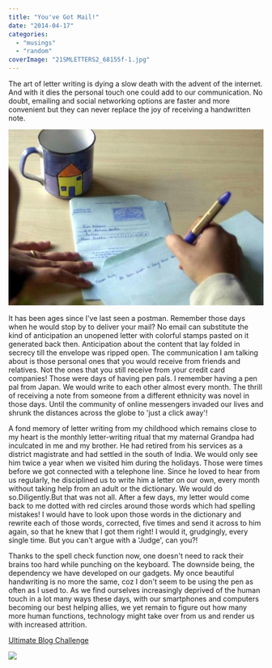 ```yaml
---
title: "You've Got Mail!"
date: "2014-04-17"
categories: 
  - "musings"
  - "random"
coverImage: "21SMLETTERS2_68155f-1.jpg"
---
```


The art of letter writing is dying a slow death with the advent of the internet. And with it dies the personal touch one could add to our communication. No doubt, emailing and social networking options are faster and more convenient but they can never replace the joy of receiving a handwritten note.

[![](images/21SMLETTERS2_68155f-1.jpg)](http://ifsbutsandsetcs.com/wp-content/uploads/2014/04/21SMLETTERS2_68155f-1.jpg)

It has been ages since I've last seen a postman. Remember those days when he would stop by to deliver your mail? No email can substitute the kind of anticipation an unopened letter with colorful stamps pasted on it generated back then. Anticipation about the content that lay folded in secrecy till the envelope was ripped open. The communication I am talking about is those personal ones that you would receive from friends and relatives. Not the ones that you still receive from your credit card companies! Those were days of having pen pals. I remember having a pen pal from Japan. We would write to each other almost every month. The thrill of receiving a note from someone from a different ethnicity was novel in those days. Until the community of online messengers invaded our lives and shrunk the distances across the globe to 'just a click away'!

A fond memory of letter writing from my childhood which remains close to my heart is the monthly letter-writing ritual that my maternal Grandpa had inculcated in me and my brother. He had retired from his services as a district magistrate and had settled in the south of India. We would only see him twice a year when we visited him during the holidays. Those were times before we got connected with a telephone line. Since he loved to hear from us regularly, he disciplined us to write him a letter on our own, every month without taking help from an adult or the dictionary. We would do so.Diligently.But that was not all. After a few days, my letter would come back to me dotted with red circles around those words which had spelling mistakes! I would have to look upon those words in the dictionary and rewrite each of those words, corrected, five times and send it across to him again, so that he knew that I got them right! I would it, grudgingly, every single time. But you can't argue with a 'Judge', can you?!

Thanks to the spell check function now, one doesn't need to rack their brains too hard while punching on the keyboard. The downside being, the dependency we have developed on our gadgets. My once beautiful handwriting is no more the same, coz I don't seem to be using the pen as often as I used to. As we find ourselves increasingly deprived of the human touch in a lot many ways these days, with our smartphones and computers becoming our best helping allies, we yet remain to figure out how many more human functions, technology might take over from us and render us with increased attrition.

[Ultimate Blog Challenge](http://ultimateblogchallenge.com/)

[![](images/UBC-bannerbox20017.png)](http://ifsbutsandsetcs.com/wp-content/uploads/2014/04/UBC-bannerbox20017.png)
